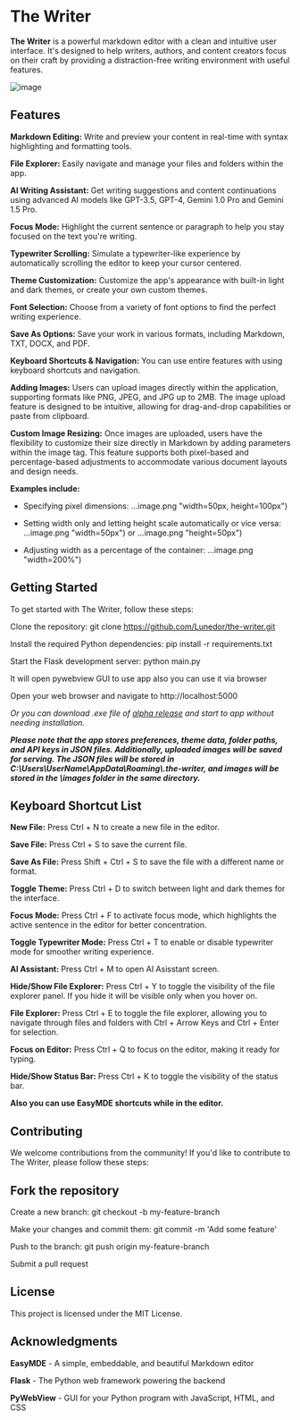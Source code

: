 # The Writer

**The Writer** is a powerful markdown editor with a clean and intuitive user interface. It's designed to help writers, authors, and content creators focus on their craft by providing a distraction-free writing environment with useful features.

![image](https://github.com/Lunedor/The_Writer/assets/33136986/eaba3906-649f-4702-8358-38f5ffe1a43d)


## Features

**Markdown Editing:** Write and preview your content in real-time with syntax highlighting and formatting tools.

**File Explorer:** Easily navigate and manage your files and folders within the app.

**AI Writing Assistant:** Get writing suggestions and content continuations using advanced AI models like GPT-3.5, GPT-4, Gemini 1.0 Pro and Gemini 1.5 Pro.

**Focus Mode:** Highlight the current sentence or paragraph to help you stay focused on the text you're writing.

**Typewriter Scrolling:** Simulate a typewriter-like experience by automatically scrolling the editor to keep your cursor centered.

**Theme Customization:** Customize the app's appearance with built-in light and dark themes, or create your own custom themes.

**Font Selection:** Choose from a variety of font options to find the perfect writing experience.

**Save As Options:** Save your work in various formats, including Markdown, TXT, DOCX, and PDF.

**Keyboard Shortcuts & Navigation:** You can use entire features with using keyboard shortcuts and navigation.

**Adding Images:** Users can upload images directly within the application, supporting formats like PNG, JPEG, and JPG up to 2MB. The image upload feature is designed to be intuitive, allowing for drag-and-drop capabilities or paste from clipboard.

**Custom Image Resizing:** Once images are uploaded, users have the flexibility to customize their size directly in Markdown by adding parameters within the image tag. This feature supports both pixel-based and percentage-based adjustments to accommodate various document layouts and design needs. 

**Examples include:**

 - Specifying pixel dimensions: ...image.png "width=50px, height=100px")

 - Setting width only and letting height scale automatically or vice versa: ...image.png "width=50px") or ...image.png "height=50px")

 - Adjusting width as a percentage of the container: ...image.png "width=200%")



## Getting Started

To get started with The Writer, follow these steps:

Clone the repository: git clone https://github.com/Lunedor/the-writer.git

Install the required Python dependencies: pip install -r requirements.txt

Start the Flask development server: python main.py

It will open pywebview GUI to use app also you can use it via browser

Open your web browser and navigate to http://localhost:5000

*Or you can download .exe file of [alpha release](https://github.com/Lunedor/The_Writer/releases/tag/Alpha) and start to app without needing installation.*

***Please note that the app stores preferences, theme data, folder paths, and API keys in JSON files. Additionally, uploaded images will be saved for serving. The JSON files will be stored in C:\Users\UserName\AppData\Roaming\\.the-writer, and images will be stored in the \images folder in the same directory.***


## Keyboard Shortcut List

**New File:** Press Ctrl + N to create a new file in the editor.

**Save File:** Press Ctrl + S to save the current file.

**Save As File:** Press Shift + Ctrl + S to save the file with a different name or format.

**Toggle Theme:** Press Ctrl + D to switch between light and dark themes for the interface.

**Focus Mode:** Press Ctrl + F to activate focus mode, which highlights the active sentence in the editor for better concentration.

**Toggle Typewriter Mode:** Press Ctrl + T to enable or disable typewriter mode for smoother writing experience.

**AI Assistant:** Press Ctrl + M to open AI Asisstant screen.

**Hide/Show File Explorer:** Press Ctrl + Y to toggle the visibility of the file explorer panel. If you hide it will be visible only when you hover on.

**File Explorer:** Press Ctrl + E to toggle the file explorer, allowing you to navigate through files and folders with Ctrl + Arrow Keys and Ctrl + Enter for selection.

**Focus on Editor:** Press Ctrl + Q to focus on the editor, making it ready for typing.

**Hide/Show Status Bar:** Press Ctrl + K to toggle the visibility of the status bar.

**Also you can use EasyMDE shortcuts while in the editor.**


## Contributing

We welcome contributions from the community! If you'd like to contribute to The Writer, please follow these steps:


## Fork the repository

Create a new branch: git checkout -b my-feature-branch

Make your changes and commit them: git commit -m 'Add some feature'

Push to the branch: git push origin my-feature-branch

Submit a pull request


## License

This project is licensed under the MIT License.

## Acknowledgments
**EasyMDE** - A simple, embeddable, and beautiful Markdown editor

**Flask** - The Python web framework powering the backend

**PyWebView** - GUI for your Python program with JavaScript, HTML, and CSS
